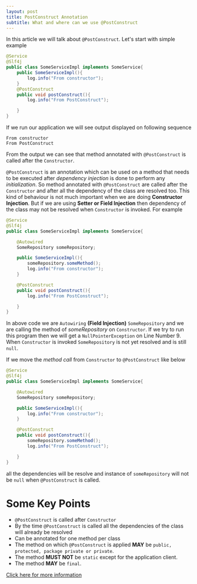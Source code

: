 ```yaml
---
layout: post
title: PostConstruct Annotation
subtitle: What and where can we use @PostConstruct
---
```


In this article we will talk about `@PostConstruct`. Let's start with simple example

```java
@Service
@Slf4j
public class SomeServiceImpl implements SomeService{
    public SomeServiceImpl(){
        log.info("From constructor");
    }
    @PostConstruct
    public void postConstruct(){
        log.info("From PostConstruct");

    }
}
```

If we run our application we will see output displayed on following sequence

    From constructor
    From PostConstruct

From the output we can see that method annotated with `@PostConstruct` is called after the `Constructor`.

`@PostConstruct` is an annotation which can be used on a method that needs to be executed after *dependency injection* is done to perform any *initialization*. So method annotated with `@PostConstruct` are called after the `Constructor` and after all the dependency of the class are resolved too. This kind of behaviour is not much important when we are doing **Constructor Injection**. But if we are using **Setter or Field Injection** then dependency of the class may not be resolved when `Constructor` is invoked. For example

```java
@Service
@Slf4j
public class SomeServiceImpl implements SomeService{

    @Autowired
    SomeRepository someRepository;

    public SomeServiceImpl(){
        someRepository.someMethod();
        log.info("From constructor");
    }

    @PostConstruct
    public void postConstruct(){
        log.info("From PostConstruct");

    }
}
```

In above code we are `Autowiring` **(Field Injection)**  `SomeRepository` and we are calling the method of *someRepository* on `Constructor`. If we try to run this program then we will get a `NullPointerException` on Line Number 9. When `Constructor` is invoked `SomeRepository` is not yet resolved and is still `null`.

If we move the *method call* from `Constructor` to `@PostConstruct` like below

```java
@Service
@Slf4j
public class SomeServiceImpl implements SomeService{

    @Autowired
    SomeRepository someRepository;

    public SomeServiceImpl(){
        log.info("From constructor");
    }

    @PostConstruct
    public void postConstruct(){
        someRepository.someMethod();
        log.info("From PostConstruct");

    }
}
```

all the dependencies will be resolve and instance of `someRepository` will not be `null` when `@PostConstruct` is called.

# Some Key Points
 - `@PostConstruct` is called after `Constructor`
 - By the time `@PostConstruct` is called all the dependencies of the class will already be resolved
 - Can be annotated for one method per class
 - The method on which `@PostConstruct` is applied **MAY** be `public, protected, package private or private`.
 - The method **MUST NOT** be `static` except for the application client.
 - The method **MAY** be `final`.

[Click here for more information]

[Click here for more information]: <http://docs.oracle.com/javaee/7/api/javax/annotation/PostConstruct.html>

